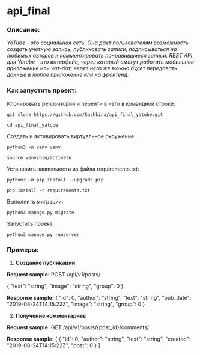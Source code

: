 # api_final

### Описание:

*YaTube - это социальная сеть.
Она дает пользователям возможность создать учетную запись, публиковать записи, подписываться на любимых авторов и комментировать понравившиеся записи.
REST API для Yatube - это интерфейс, через который смогут работать мобильное приложение или чат-бот; через него же можно будет передавать данные в любое приложение или на фронтенд.*


### Как запустить проект:

Клонировать репозиторий и перейти в него в командной строке:

```
git clone https://github.com/Sashkina/api_final_yatube.git
```

```
cd api_final_yatube
```

Cоздать и активировать виртуальное окружение:

```
python3 -m venv venv
```

```
source venv/bin/activate
```

Установить зависимости из файла requirements.txt:

```
python3 -m pip install --upgrade pip
```

```
pip install -r requirements.txt
```

Выполнить миграции:

```
python3 manage.py migrate
```

Запустить проект:

```
python3 manage.py runserver
```

### Примеры:

1. **Создание публикации**

**Request sample:**
POST /api/v1/posts/

{
"text": "string",
"image": "string",
"group": 0
}

**Response sample:**
{
"id": 0,
"author": "string",
"text": "string",
"pub_date": "2019-08-24T14:15:22Z",
"image": "string",
"group": 0
}

2. **Получение комментариев**

**Request sample:**
GET /api/v1/posts/{post_id}/comments/

**Response sample:**
[
{
"id": 0,
"author": "string",
"text": "string",
"created": "2019-08-24T14:15:22Z",
"post": 0
}
]
